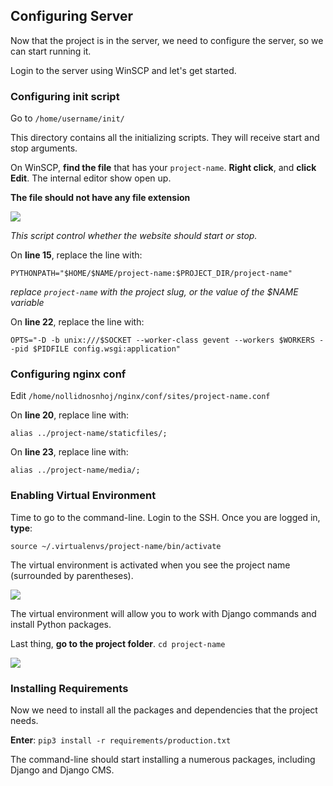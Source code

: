 ## Configuring Server

Now that the project is in the server, we need to configure the server, so we can start running it.

Login to the server using WinSCP and let's get started.

### Configuring init script

Go to `/home/username/init/` 

This directory contains all the initializing scripts. They will receive start and stop arguments. 

On WinSCP, **find the file** that has your `project-name`. **Right click**, and **click Edit**. The internal editor show open up. 

**The file should not have any file extension**

![](https://i.imgur.com/DDvp3cx.png)

*This script control whether the website should start or stop.*

On **line 15**, replace the line with:

`PYTHONPATH="$HOME/$NAME/project-name:$PROJECT_DIR/project-name"`

*replace `project-name` with the project slug, or the value of the $NAME variable*

On **line 22**, replace the line with:

`OPTS="-D -b unix:///$SOCKET --worker-class gevent --workers $WORKERS --pid $PIDFILE config.wsgi:application"`

### Configuring nginx conf

Edit `/home/nollidnosnhoj/nginx/conf/sites/project-name.conf`

On **line 20**, replace line with:

`alias ../project-name/staticfiles/;`

On **line 23**, replace line with:

`alias ../project-name/media/;`

### Enabling Virtual Environment

Time to go to the command-line. Login to the SSH. Once you are logged in, **type**:

`source ~/.virtualenvs/project-name/bin/activate` 

The virtual environment is activated when you see the project name (surrounded by parentheses).

![](https://i.imgur.com/7jUi2yW.png)

The virtual environment will allow you to work with Django commands and install Python packages.

Last thing, **go to the project folder**. `cd project-name`

![](https://i.imgur.com/m9klnQA.png)

### Installing Requirements

Now we need to install all the packages and dependencies that the project needs.

**Enter**: `pip3 install -r requirements/production.txt`

The command-line should start installing a numerous packages, including Django and Django CMS.